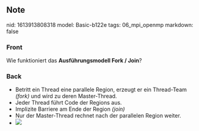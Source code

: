 ## Note
nid: 1613913808318
model: Basic-b122e
tags: 06_mpi_openmp
markdown: false

### Front
Wie funktioniert das <b>Ausführungsmodell Fork / Join</b>?

### Back
<div>
  <div>
    <ul>
      <li>Betritt ein Thread eine parallele Region, erzeugt er ein
      Thread-Team <em>(fork)</em> und wird zu deren Master-Thread.
      <li>Jeder Thread führt Code der Regions aus.
      <li>Implizite Barriere am Ende der Region <em>(join)</em>
      <li>Nur der Master-Thread rechnet nach der parallelen Region
      weiter.
      <li><img src= 
      "paste-8f4a28c393446270a7a008cacc0a70d7a22159a6.jpg">
    </ul>
  </div>
</div>
